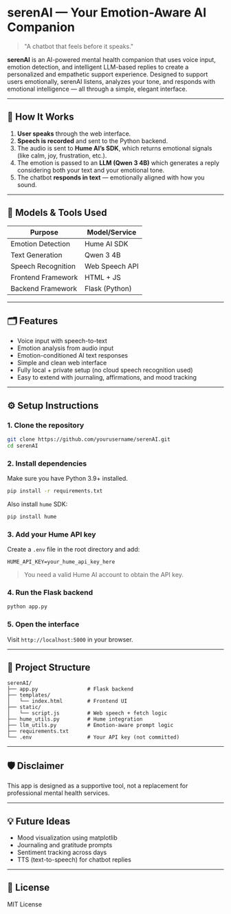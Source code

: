 
# serenAI — Your Emotion-Aware AI Companion

> "A chatbot that feels before it speaks."

**serenAI** is an AI-powered mental health companion that uses voice input, emotion detection, and intelligent LLM-based replies to create a personalized and empathetic support experience. Designed to support users emotionally, serenAI listens, analyzes your tone, and responds with emotional intelligence — all through a simple, elegant interface.

---

## 🔧 How It Works

1. **User speaks** through the web interface.
2. **Speech is recorded** and sent to the Python backend.
3. The audio is sent to **Hume AI’s SDK**, which returns emotional signals (like calm, joy, frustration, etc.).
4. The emotion is passed to an **LLM (Qwen 3 4B)** which generates a reply considering both your text and your emotional tone.
5. The chatbot **responds in text** — emotionally aligned with how you sound.

---

## 🧠 Models & Tools Used

| Purpose             | Model/Service   |
|---------------------|-----------------|
| Emotion Detection   | Hume AI SDK     |
| Text Generation     | Qwen 3 4B       |
| Speech Recognition  | Web Speech API  |
| Frontend Framework  | HTML + JS       |
| Backend Framework   | Flask (Python)  |

---

## 🗂️ Features

- Voice input with speech-to-text
- Emotion analysis from audio input
- Emotion-conditioned AI text responses
- Simple and clean web interface
- Fully local + private setup (no cloud speech recognition used)
- Easy to extend with journaling, affirmations, and mood tracking

---

## ⚙️ Setup Instructions

### 1. Clone the repository

```bash
git clone https://github.com/yourusername/serenAI.git
cd serenAI
```

### 2. Install dependencies

Make sure you have Python 3.9+ installed.

```bash
pip install -r requirements.txt
```

Also install `hume` SDK:

```bash
pip install hume
```

### 3. Add your Hume API key

Create a `.env` file in the root directory and add:

```
HUME_API_KEY=your_hume_api_key_here
```

> You need a valid Hume AI account to obtain the API key.

### 4. Run the Flask backend

```bash
python app.py
```

### 5. Open the interface

Visit `http://localhost:5000` in your browser.

---

## 📁 Project Structure

```
serenAI/
├── app.py                # Flask backend
├── templates/
│   └── index.html        # Frontend UI
├── static/
│   └── script.js         # Web speech + fetch logic
├── hume_utils.py         # Hume integration
├── llm_utils.py          # Emotion-aware prompt logic
├── requirements.txt
└── .env                  # Your API key (not committed)
```

---

## 🛡️ Disclaimer

This app is designed as a supportive tool, not a replacement for professional mental health services.

---

## 💡 Future Ideas

- Mood visualization using matplotlib
- Journaling and gratitude prompts
- Sentiment tracking across days
- TTS (text-to-speech) for chatbot replies

---

## 🔐 License

MIT License

